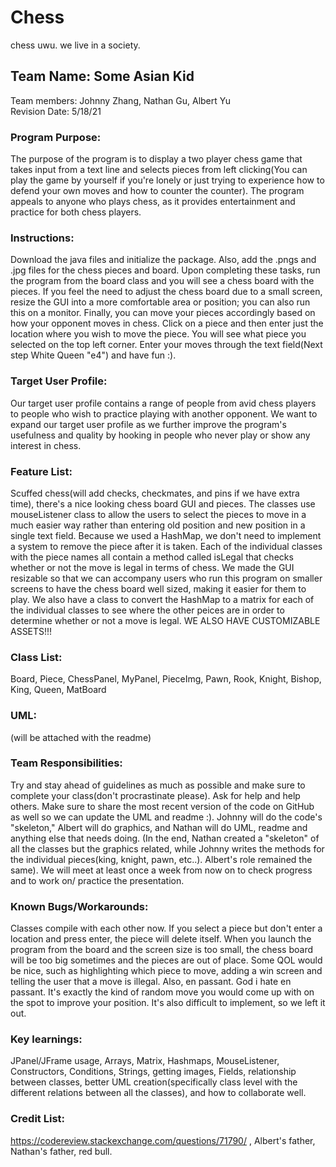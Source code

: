  # Chess
chess uwu.
we live in a society.

## Team Name: Some Asian Kid
Team members: Johnny Zhang, Nathan Gu, Albert Yu \
Revision Date: 5/18/21



### Program Purpose: 
The purpose of the program is to display a two player chess game that takes input from a text line and selects pieces from left clicking(You can play the game by yourself if you're lonely or just trying to experience how to defend your own moves and how to counter the counter). The program appeals to anyone who plays chess, as it provides entertainment and practice for both chess players. 



### Instructions: 
Download the java files and initialize the package. Also, add the .pngs and .jpg files for the chess pieces and board. Upon completing these tasks, run the program from the board class and you will see a chess board with the pieces. If you feel the need to adjust the chess board due to a small screen, resize the GUI into a more comfortable area or position; you can also run this on a monitor. Finally, you can move your pieces accordingly based on how your opponent moves in chess. Click on a piece and then enter just the location where you wish to move the piece. You will see what piece you selected on the top left corner. Enter your moves through the text field(Next step White Queen "e4") and have fun :).



### Target User Profile: 
Our target user profile contains a range of people from avid chess players to people who wish to practice playing with another opponent. We want to expand our target user profile as we further improve the program's usefulness and quality by hooking in people who never play or show any interest in chess.



### Feature List: 
Scuffed chess(will add checks, checkmates, and pins if we have extra time), there's a nice looking chess board GUI and pieces. The classes use mouseListener class to allow the users to select the pieces to move in a much easier way rather than entering old position and new position in a single text field. Because we used a HashMap, we don't need to implement a system to remove the piece after it is taken. Each of the individual classes with the piece names all contain a method called isLegal that checks whether or not the move is legal in terms of chess. We made the GUI resizable so that we can accompany users who run this program on smaller screens to have the chess board well sized, making it easier for them to play. We also have a class to convert the HashMap to a matrix for each of the individual classes to see where the other peices are in order to determine whether or not a move is legal. WE ALSO HAVE CUSTOMIZABLE ASSETS!!!



### Class List: 
Board, Piece, ChessPanel, MyPanel, PieceImg, Pawn, Rook, Knight, Bishop, King, Queen, MatBoard



### UML: 
(will be attached with the readme)



### Team Responsibilities:
Try and stay ahead of guidelines as much as possible and make sure to complete your class(don't procrastinate please). Ask for help and help others. Make sure to share the most recent version of the code on GitHub as well so we can update the UML and readme :). Johnny will do the code's "skeleton," Albert will do graphics, and Nathan will do UML, readme and anything else that needs doing. (In the end, Nathan created a "skeleton" of all the classes but the graphics related, while Johnny writes the methods for the individual pieces(king, knight, pawn, etc..). Albert's role remained the same). We will meet at least once a week from now on to check progress and to work on/ practice the presentation.



### Known Bugs/Workarounds:
Classes compile with each other now. If you select a piece but don't enter a location and press enter, the piece will delete itself. When you launch the program from the board and the screen size is too small, the chess board will be too big sometimes and the pieces are out of place. Some QOL would be nice, such as highlighting which piece to move, adding a win screen and telling the user that a move is illegal. Also, en passant. God i hate en passant. It's exactly the kind of random move you would come up with on the spot to improve your position. It's also difficult to implement, so we left it out. 




### Key learnings: 
JPanel/JFrame usage, Arrays, Matrix, Hashmaps, MouseListener, Constructors, Conditions, Strings, getting images, Fields,  relationship between classes, better UML creation(specifically class level with the different relations between all the classes), and how to collaborate well.



### Credit List: 
https://codereview.stackexchange.com/questions/71790/  , Albert's father, Nathan's father, red bull.

  


